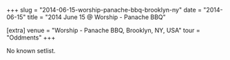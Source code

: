 +++
slug = "2014-06-15-worship-panache-bbq-brooklyn-ny"
date = "2014-06-15"
title = "2014 June 15 @ Worship - Panache BBQ"

[extra]
venue = "Worship - Panache BBQ, Brooklyn, NY, USA"
tour = "Oddments"
+++

No known setlist.
